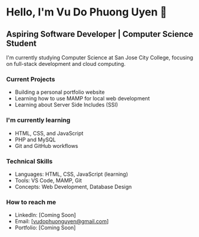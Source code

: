 # Hello, I'm Vu Do Phuong Uyen 👋
## Aspiring Software Developer | Computer Science Student

I'm currently studying Computer Science at San Jose City College,
focusing on full-stack development and cloud computing.

### Current Projects
- Building a personal portfolio website
- Learning how to use MAMP for local web development
- Learning about Server Side Includes (SSI)
  
### I'm currently learning
- HTML, CSS, and JavaScript
- PHP and MySQL
- Git and GitHub workflows

### Technical Skills
- Languages: HTML, CSS, JavaScript (learning)
- Tools: VS Code, MAMP, Git
- Concepts: Web Development, Database Design
  
### How to reach me
- LinkedIn: [Coming Soon]
- Email: [vudophuonguyen@gmail.com]
- Portfolio: [Coming Soon]
